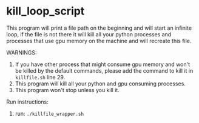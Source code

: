 # kill_loop_script

This program will print a file path on the beginning and will start an infinite loop, if the file is not there it will kill all your python processes and processes that use gpu memory on the machine and will recreate this file.

WARNINGS:
1. If you have other process that might consume gpu memory and won't be killed by the default commands, please add the command to kill it in `killfile.sh` line 29.
2. This program will kill all your python and gpu consuming processes.
3. This program won't stop unless you kill it.

Run instructions:
1. run: `./killfile_wrapper.sh`

